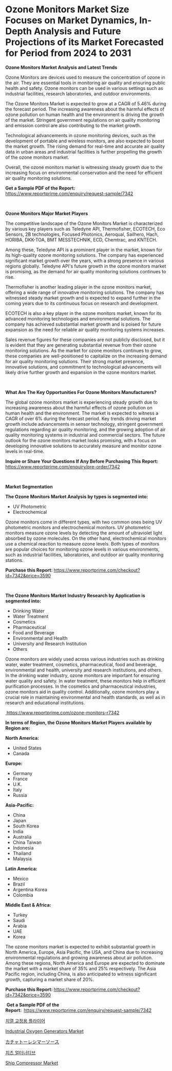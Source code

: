 <p><h1>Ozone Monitors Market Size Focuses on Market Dynamics, In-Depth Analysis and Future Projections of its Market Forecasted for Period from 2024 to 2031</h1></p><p><strong>Ozone Monitors Market Analysis and Latest Trends</strong></p>
<p><p>Ozone Monitors are devices used to measure the concentration of ozone in the air. They are essential tools in monitoring air quality and ensuring public health and safety. Ozone monitors can be used in various settings such as industrial facilities, research laboratories, and outdoor environments.</p><p>The Ozone Monitors Market is expected to grow at a CAGR of 5.46% during the forecast period. The increasing awareness about the harmful effects of ozone pollution on human health and the environment is driving the growth of the market. Stringent government regulations on air quality monitoring and emission control are also contributing to the market growth.</p><p>Technological advancements in ozone monitoring devices, such as the development of portable and wireless monitors, are also expected to boost the market growth. The rising demand for real-time and accurate air quality data in urban areas and industrial facilities is further propelling the growth of the ozone monitors market.</p><p>Overall, the ozone monitors market is witnessing steady growth due to the increasing focus on environmental conservation and the need for efficient air quality monitoring solutions.</p></p>
<p><strong>Get a Sample PDF of the Report:&nbsp;</strong> <a href="https://www.reportprime.com/enquiry/request-sample/7342">https://www.reportprime.com/enquiry/request-sample/7342</a></p>
<p>&nbsp;</p>
<p><strong>Ozone Monitors Major Market Players</strong></p>
<p><p>The competitive landscape of the Ozone Monitors Market is characterized by various key players such as Teledyne API, Thermofisher, ECOTECH, Eco Sensors, 2B technologies, Focused Photonics, Aeroqual, Sailhero, Hach, HORIBA, DKK-TOA, BMT MESSTECHNIK, ECD, Chemtrac, and KNTECH. </p><p>Among these, Teledyne API is a prominent player in the market, known for its high-quality ozone monitoring solutions. The company has experienced significant market growth over the years, with a strong presence in various regions globally. Teledyne API's future growth in the ozone monitors market is promising, as the demand for air quality monitoring solutions continues to rise.</p><p>Thermofisher is another leading player in the ozone monitors market, offering a wide range of innovative monitoring solutions. The company has witnessed steady market growth and is expected to expand further in the coming years due to its continuous focus on research and development.</p><p>ECOTECH is also a key player in the ozone monitors market, known for its advanced monitoring technologies and environmental solutions. The company has achieved substantial market growth and is poised for future expansion as the need for reliable air quality monitoring systems increases.</p><p>Sales revenue figures for these companies are not publicly disclosed, but it is evident that they are generating substantial revenue from their ozone monitoring solutions. As the market for ozone monitors continues to grow, these companies are well-positioned to capitalize on the increasing demand for air quality monitoring solutions. Their strong market presence, innovative solutions, and commitment to technological advancements will likely drive further growth and expansion in the ozone monitors market.</p></p>
<p>&nbsp;</p>
<p><strong>What Are The Key Opportunities For Ozone Monitors Manufacturers?</strong></p>
<p><p>The global ozone monitors market is experiencing steady growth due to increasing awareness about the harmful effects of ozone pollution on human health and the environment. The market is expected to witness a CAGR of over 6% during the forecast period. Key trends driving market growth include advancements in sensor technology, stringent government regulations regarding air quality monitoring, and the growing adoption of air quality monitoring systems in industrial and commercial sectors. The future outlook for the ozone monitors market looks promising, with a focus on developing innovative solutions to accurately measure and monitor ozone levels in real-time.</p></p>
<p><strong>Inquire or Share Your Questions If Any Before Purchasing This Report:</strong> <a href="https://www.reportprime.com/enquiry/pre-order/7342">https://www.reportprime.com/enquiry/pre-order/7342</a></p>
<p>&nbsp;</p>
<p><strong>Market Segmentation</strong></p>
<p><strong>The Ozone Monitors Market Analysis by types is segmented into:</strong></p>
<p><ul><li>UV Photometric</li><li>Electrochemical</li></ul></p>
<p><p>Ozone monitors come in different types, with two common ones being UV photometric monitors and electrochemical monitors. UV photometric monitors measure ozone levels by detecting the amount of ultraviolet light absorbed by ozone molecules. On the other hand, electrochemical monitors use a chemical reaction to measure ozone levels. Both types of monitors are popular choices for monitoring ozone levels in various environments, such as industrial facilities, laboratories, and outdoor air quality monitoring stations.</p></p>
<p><strong>Purchase this Report:&nbsp;</strong><a href="https://www.reportprime.com/checkout?id=7342&price=3590">https://www.reportprime.com/checkout?id=7342&price=3590</a></p>
<p>&nbsp;</p>
<p><strong>The Ozone Monitors Market Industry Research by Application is segmented into:</strong></p>
<p><ul><li>Drinking Water</li><li>Water Treatment</li><li>Cosmetics</li><li>Pharmaceutical</li><li>Food and Beverage</li><li>Environmental and Health</li><li>University and Research Institution</li><li>Others</li></ul></p>
<p><p>Ozone monitors are widely used across various industries such as drinking water, water treatment, cosmetics, pharmaceutical, food and beverage, environmental and health, university and research institutions, and others. In the drinking water industry, ozone monitors are important for ensuring water quality and safety. In water treatment, these monitors help in efficient purification processes. In the cosmetics and pharmaceutical industries, ozone monitors aid in quality control. Additionally, ozone monitors play a crucial role in maintaining environmental and health standards, as well as in research and educational institutions.</p></p>
<p><a href="https://www.reportprime.com/ozone-monitors-r7342">&nbsp;https://www.reportprime.com/ozone-monitors-r7342</a></p>
<p><strong>In terms of Region, the Ozone Monitors Market Players available by Region are:</strong></p>
<p>
    <p> <strong> North America: </strong>
        <ul>
            <li>United States</li>
            <li>Canada</li>
        </ul>
        </p> 
    <p> <strong> Europe: </strong>
        <ul>
            <li>Germany</li>
            <li>France</li>
            <li>U.K.</li>
            <li>Italy</li>
            <li>Russia</li>
        </ul>
        </p> 
    <p> <strong> Asia-Pacific: </strong>
        <ul>
            <li>China</li>
            <li>Japan</li>
            <li>South Korea</li>
            <li>India</li>
            <li>Australia</li>
            <li>China Taiwan</li>
            <li>Indonesia</li>
            <li>Thailand</li>
            <li>Malaysia</li>
        </ul>
        </p> 
    <p> <strong> Latin America: </strong>
        <ul>
            <li>Mexico</li>
            <li>Brazil</li>
            <li>Argentina Korea</li>
            <li>Colombia</li>
        </ul>
        </p> 
    <p> <strong> Middle East & Africa: </strong>
        <ul>
            <li>Turkey</li>
            <li>Saudi</li>
            <li>Arabia</li>
            <li>UAE</li>
            <li>Korea</li>
        </ul>
    </p>
    </p>
<p><p>The ozone monitors market is expected to exhibit substantial growth in North America, Europe, Asia Pacific, the USA, and China due to increasing environmental regulations and growing awareness about air pollution. Among these regions, North America and Europe are expected to dominate the market with a market share of 35% and 25% respectively. The Asia Pacific region, including China, is also anticipated to witness significant growth, capturing a market share of 20%.</p></p>
<p><strong>Purchase this Report: </strong><a href="https://www.reportprime.com/checkout?id=7342&price=3590">https://www.reportprime.com/checkout?id=7342&price=3590</a></p>
<p>&nbsp;<strong>Get a Sample PDF of the Report:&nbsp;&nbsp;</strong><a href="https://www.reportprime.com/enquiry/request-sample/7342">https://www.reportprime.com/enquiry/request-sample/7342</a></p>
<p><strong></strong></p>
<p><p><a href="https://github.com/Skyleitney456456/Market-Research-Report-List-1/blob/main/468186822764.md">치열 교정용 플라이어</a></p><p><a href="https://github.com/jsmusil/Market-Research-Report-List-2/blob/main/industrial-oxygen-generators-market.md">Industrial Oxygen Generators Market</a></p><p><a href="https://github.com/LeanneBruen2023/Market-Research-Report-List-1/blob/main/571261724199.md">カチャトーレシマーソース</a></p><p><a href="https://github.com/iansanftyord09878/Market-Research-Report-List-1/blob/main/777334222768.md">치즈 얼터너티브</a></p><p><a href="https://github.com/yemakinde/Market-Research-Report-List-2/blob/main/ship-compressor-market.md">Ship Compressor Market</a></p></p>